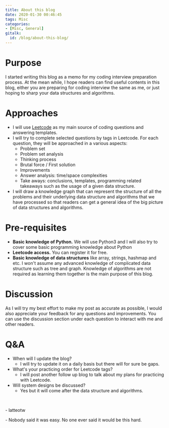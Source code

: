 ```yaml
---
title: About this blog
date: 2020-01-30 00:46:45
tags: Misc
categories:
- [Misc, General]
gitalk:
  id: /blog/about-this-blog/
---
```

# Purpose
I started writing this blog as a memo for my coding interview preparation process.
At the mean while, I hope readers can find useful contents in this blog, either
you are preparing for coding interview the same as me, or just hoping to sharp your
data structures and algorithms.
# Approaches
* I will use [Leetcode](https://leetcode.com/) as my main source of coding questions and answering templates.
* I will try to complete selected questions by tags in Leetcode. For each question,
they will be approached in a various aspects:
  * Problem set
  * Problem set analysis
  * Thinking process
  * Brutal force / First solution
  * Improvements
  * Answer analysis: time/space complexities
  * Take aways: conclusions, templates, programming related takeaways such as the
  usage of a given data structure.
* I will draw a knowledge graph that can represent the structure of all the
problems and their underlying data structure and algorithms that we have processed
so that readers can get a general idea of the big picture of data structures and algorithms.

# Pre-requisites
* **Basic knowledge of Python.** We will use Python3 and I will also try to cover some
basic programming knowledge about Python
* **Leetcode access.** You can register it for free.
* **Basic knowledge of data structures** like array, strings, hashmap and etc. I
won't assume any advanced knowledge of complicated data structure such as tree and graph.
Knowledge of algorithms are not required as learning them together is the main purpose
of this blog.

# Discussion
As I will try my best effort to make my post as accurate as possible, I would also
appreciate your feedback for any questions and improvements. You can use the discussion
section under each question to interact with me and other readers.

# Q&A
* When will I update the blog?
  * I will try to update it on a daily basis but there will for sure be gaps.
* What's your practicing order for Leetcode tags?
  * I will post another follow up blog to talk about my plans for practicing with
  Leetcode.
* Will system designs be discussed?
  * Yes but it will come after the data structure and algorithms.

</br>

\- latteotw

\- Nobody said it was easy. No one ever said it would be this hard.
